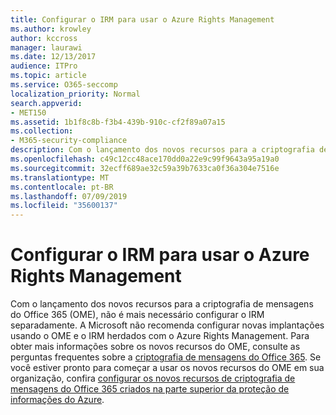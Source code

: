 ```yaml
---
title: Configurar o IRM para usar o Azure Rights Management
ms.author: krowley
author: kccross
manager: laurawi
ms.date: 12/13/2017
audience: ITPro
ms.topic: article
ms.service: O365-seccomp
localization_priority: Normal
search.appverid:
- MET150
ms.assetid: 1b1f8c8b-f3b4-439b-910c-cf2f89a07a15
ms.collection:
- M365-security-compliance
description: Com o lançamento dos novos recursos para a criptografia de mensagens do Office 365 (OME), não é mais necessário configurar o IRM separadamente. A Microsoft não recomenda configurar novas implantações usando o OME e o IRM herdados com o Azure Rights Management. Para obter mais informações sobre os novos recursos do OME, consulte as perguntas frequentes sobre a criptografia de mensagens do Office 365. Se você estiver pronto para começar a usar os novos recursos do OME em sua organização, confira configurar os novos recursos de criptografia de mensagens do Office 365 criados na parte superior da proteção de informações do Azure.
ms.openlocfilehash: c49c12cc48ace170dd0a22e9c99f9643a95a19a0
ms.sourcegitcommit: 32ecff689ae32c59a39b7633ca0f36a304e7516e
ms.translationtype: MT
ms.contentlocale: pt-BR
ms.lasthandoff: 07/09/2019
ms.locfileid: "35600137"
---
```

# <a name="configure-irm-to-use-azure-rights-management"></a>Configurar o IRM para usar o Azure Rights Management

Com o lançamento dos novos recursos para a criptografia de mensagens do Office 365 (OME), não é mais necessário configurar o IRM separadamente. A Microsoft não recomenda configurar novas implantações usando o OME e o IRM herdados com o Azure Rights Management. Para obter mais informações sobre os novos recursos do OME, consulte as perguntas frequentes sobre a [criptografia de mensagens do Office 365](https://support.office.com/article/0432dce9-d9b6-4e73-8a13-4a932eb0081e). Se você estiver pronto para começar a usar os novos recursos do OME em sua organização, confira [configurar os novos recursos de criptografia de mensagens do Office 365 criados na parte superior da proteção de informações do Azure](https://support.office.com/article/7ff0c040-b25c-4378-9904-b1b50210d00e).
  

